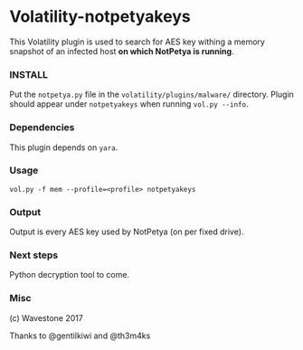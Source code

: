 # Volatility-notpetyakeys
This Volatility plugin is used to search for AES key withing a memory snapshot of an infected host **on which NotPetya is running**.

### INSTALL
Put the `notpetya.py` file in the `volatility/plugins/malware/` directory.
Plugin should appear under `notpetyakeys` when running `vol.py --info`.


### Dependencies
This plugin depends on `yara`.


### Usage
```
vol.py -f mem --profile=<profile> notpetyakeys
```


### Output
Output is every AES key used by NotPetya (on per fixed drive).


### Next steps
Python decryption tool to come.


### Misc
(c) Wavestone 2017

Thanks to @gentilkiwi and @th3m4ks
